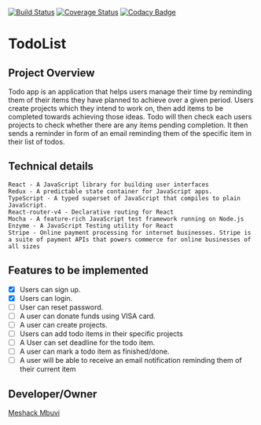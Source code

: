 [![Build Status](https://travis-ci.org/meshack-mbuvi/todo-app.svg?branch=develop)](https://travis-ci.org/meshack-mbuvi/todo-app)
[![Coverage Status](https://coveralls.io/repos/github/meshack-mbuvi/todo-app/badge.svg?branch=develop)](https://coveralls.io/github/meshack-mbuvi/todo-app?branch=develop)
[![Codacy Badge](https://api.codacy.com/project/badge/Grade/64d34fa1f8b744c7bcae0f0c97c86624)](https://www.codacy.com/app/meshack-mbuvi/todo-app?utm_source=github.com&amp;utm_medium=referral&amp;utm_content=meshack-mbuvi/todo-app&amp;utm_campaign=Badge_Grade)

# TodoList
## Project Overview
Todo app is an application that helps users manage their time by reminding them of their items they have planned to achieve over a given period. 
Users create projects which they intend to work on, then add items to be completed towards achieving those ideas.
Todo will then check each users projects to check whether there are any items pending completion. It then sends a reminder in form of an email reminding them of the specific item in their list of todos.

## Technical details
```
React - A JavaScript library for building user interfaces
Redux - A predictable state container for JavaScript apps.
TypeScript - A typed superset of JavaScript that compiles to plain JavaScript.
React-router-v4 - Declarative routing for React
Mocha - A feature-rich JavaScript test framework running on Node.js
Enzyme - A JavaScript Testing utility for React
Stripe - Online payment processing for internet businesses. Stripe is a suite of payment APIs that powers commerce for online businesses of all sizes
```

## Features to be implemented
- [x] Users can sign up.
- [x] Users can login.
- [ ] User can reset password.
- [ ] A user can donate funds using VISA card.
- [ ] A user can create projects.
- [ ] Users can add todo items in their specific projects
- [ ] A User can set deadline for the todo item.
- [ ] A user can mark a todo item as finished/done.
- [ ] A user will be able to receive an email notification reminding them of their current item

## Developer/Owner
[Meshack Mbuvi](https://github.com/meshack-mbuvi)
